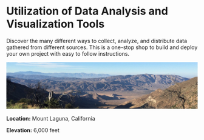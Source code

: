 # Utilization of Data Analysis and Visualization Tools

Discover the many different ways to collect, analyze, and distribute data gathered from different sources. This is a one-stop shop to build and deploy your own project with easy to follow instructions.

![ml](https://github.com/davidjaimes/davidjaimes/blob/master/mount-laguna.jpg)

**Location:** Mount Laguna, California

**Elevation:** 6,000 feet
